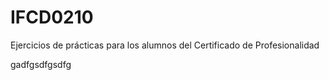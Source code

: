 # IFCD0210

Ejercicios de prácticas para los alumnos del Certificado de Profesionalidad


gadfgsdfgsdfg
